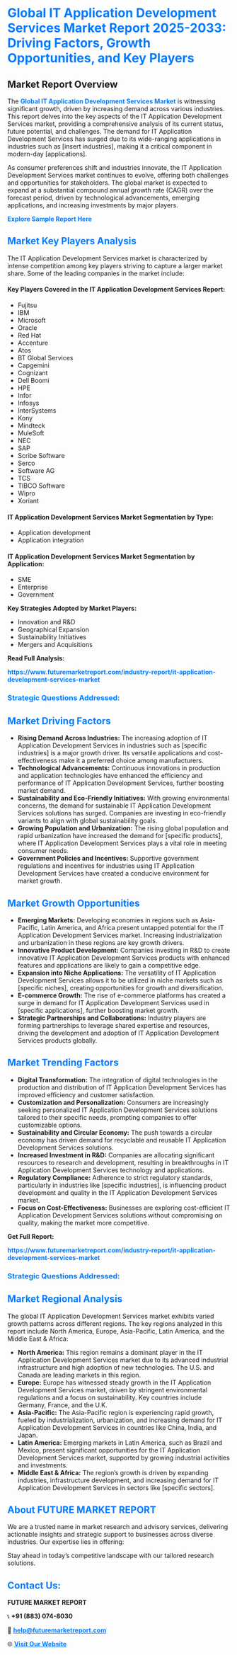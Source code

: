 <h1 style="color: #007BFF;">Global IT Application Development Services Market Report 2025-2033: Driving Factors, Growth Opportunities, and Key Players</h1>

<section id="overview">
<h2>Market Report Overview</h2>
<p>The <a href="https://www.futuremarketreport.com/industry-report/it-application-development-services-market" style="color: #007BFF; text-decoration: none;"><strong>Global IT Application Development Services Market</strong></a> is witnessing significant growth, driven by increasing demand across various industries. This report delves into the key aspects of the IT Application Development Services market, providing a comprehensive analysis of its current status, future potential, and challenges. The demand for IT Application Development Services has surged due to its wide-ranging applications in industries such as [insert industries], making it a critical component in modern-day [applications].</p>
<p>As consumer preferences shift and industries innovate, the IT Application Development Services market continues to evolve, offering both challenges and opportunities for stakeholders. The global market is expected to expand at a substantial compound annual growth rate (CAGR) over the forecast period, driven by technological advancements, emerging applications, and increasing investments by major players.</p>
</section>

<section id="overview">
<p><a href="https://www.futuremarketreport.com/request-sample/reportId=63478" style="color: #007BFF; text-decoration: none;"><strong>Explore Sample Report Here</strong></a></p>
</section>

<section id="key-players">
<h2 style="color: #007BFF;">Market Key Players Analysis</h2>
<p>The IT Application Development Services market is characterized by intense competition among key players striving to capture a larger market share. Some of the leading companies in the market include:</p>
<h4>Key Players Covered in the IT Application Development Services Report:</h4>
<ul><li>Fujitsu</li><li>IBM</li><li>Microsoft</li><li>Oracle</li><li>Red Hat</li><li>Accenture</li><li>Atos</li><li>BT Global Services</li><li>Capgemini</li><li>Cognizant</li><li>Dell Boomi</li><li>HPE</li><li>Infor</li><li>Infosys</li><li>InterSystems</li><li>Kony</li><li>Mindteck</li><li>MuleSoft</li><li>NEC</li><li>SAP</li><li>Scribe Software</li><li>Serco</li><li>Software AG</li><li>TCS</li><li>TIBCO Software</li><li>Wipro</li><li>Xoriant</li></ul>
<h4>IT Application Development Services Market Segmentation by Type:</h4>
<ul><li>Application development</li><li>Application integration</li></ul>

<h4>IT Application Development Services Market Segmentation by Application:</h4>
<ul><li>SME</li><li>Enterprise</li><li>Government</li></ul>
<p><strong>Key Strategies Adopted by Market Players:</strong></p>
<ul>
<li>Innovation and R&D</li>
<li>Geographical Expansion</li>
<li>Sustainability Initiatives</li>
<li>Mergers and Acquisitions</li>
</ul>
</section>

<section>
<p><strong>Read Full Analysis: </strong></p><a href="https://www.futuremarketreport.com/industry-report/it-application-development-services-market" style="color: #007BFF; text-decoration: none;"><strong>https://www.futuremarketreport.com/industry-report/it-application-development-services-market</strong></a>
<h3 style="color: #007BFF;">Strategic Questions Addressed:</h3>
</section>

<section id="driving-factors">
<h2 style="color: #007BFF;">Market Driving Factors</h2>
<ul>
<li><strong>Rising Demand Across Industries:</strong> The increasing adoption of IT Application Development Services in industries such as [specific industries] is a major growth driver. Its versatile applications and cost-effectiveness make it a preferred choice among manufacturers.</li>
<li><strong>Technological Advancements:</strong> Continuous innovations in production and application technologies have enhanced the efficiency and performance of IT Application Development Services, further boosting market demand.</li>
<li><strong>Sustainability and Eco-Friendly Initiatives:</strong> With growing environmental concerns, the demand for sustainable IT Application Development Services solutions has surged. Companies are investing in eco-friendly variants to align with global sustainability goals.</li>
<li><strong>Growing Population and Urbanization:</strong> The rising global population and rapid urbanization have increased the demand for [specific products], where IT Application Development Services plays a vital role in meeting consumer needs.</li>
<li><strong>Government Policies and Incentives:</strong> Supportive government regulations and incentives for industries using IT Application Development Services have created a conducive environment for market growth.</li>
</ul>
</section>

<section id="growth-opportunities">
<h2 style="color: #007BFF;">Market Growth Opportunities</h2>
<ul>
<li><strong>Emerging Markets:</strong> Developing economies in regions such as Asia-Pacific, Latin America, and Africa present untapped potential for the IT Application Development Services market. Increasing industrialization and urbanization in these regions are key growth drivers.</li>
<li><strong>Innovative Product Development:</strong> Companies investing in R&D to create innovative IT Application Development Services products with enhanced features and applications are likely to gain a competitive edge.</li>
<li><strong>Expansion into Niche Applications:</strong> The versatility of IT Application Development Services allows it to be utilized in niche markets such as [specific niches], creating opportunities for growth and diversification.</li>
<li><strong>E-commerce Growth:</strong> The rise of e-commerce platforms has created a surge in demand for IT Application Development Services used in [specific applications], further boosting market growth.</li>
<li><strong>Strategic Partnerships and Collaborations:</strong> Industry players are forming partnerships to leverage shared expertise and resources, driving the development and adoption of IT Application Development Services products globally.</li>
</ul>
</section>

<section id="trending-factors">
<h2 style="color: #007BFF;">Market Trending Factors</h2>
<ul>
<li><strong>Digital Transformation:</strong> The integration of digital technologies in the production and distribution of IT Application Development Services has improved efficiency and customer satisfaction.</li>
<li><strong>Customization and Personalization:</strong> Consumers are increasingly seeking personalized IT Application Development Services solutions tailored to their specific needs, prompting companies to offer customizable options.</li>
<li><strong>Sustainability and Circular Economy:</strong> The push towards a circular economy has driven demand for recyclable and reusable IT Application Development Services solutions.</li>
<li><strong>Increased Investment in R&D:</strong> Companies are allocating significant resources to research and development, resulting in breakthroughs in IT Application Development Services technology and applications.</li>
<li><strong>Regulatory Compliance:</strong> Adherence to strict regulatory standards, particularly in industries like [specific industries], is influencing product development and quality in the IT Application Development Services market.</li>
<li><strong>Focus on Cost-Effectiveness:</strong> Businesses are exploring cost-efficient IT Application Development Services solutions without compromising on quality, making the market more competitive.</li>
</ul>
</section>

<section>
<p><strong>Get Full Report: </strong></p><a href="https://www.futuremarketreport.com/industry-report/it-application-development-services-market" style="color: #007BFF; text-decoration: none;"><strong>https://www.futuremarketreport.com/industry-report/it-application-development-services-market</strong></a>
<h3 style="color: #007BFF;">Strategic Questions Addressed:</h3>
</section>


<section id="regional-analysis">
<h2 style="color: #007BFF;">Market Regional Analysis</h2>
<p>The global IT Application Development Services market exhibits varied growth patterns across different regions. The key regions analyzed in this report include North America, Europe, Asia-Pacific, Latin America, and the Middle East & Africa:</p>
<ul>
<li><strong>North America:</strong> This region remains a dominant player in the IT Application Development Services market due to its advanced industrial infrastructure and high adoption of new technologies. The U.S. and Canada are leading markets in this region.</li>
<li><strong>Europe:</strong> Europe has witnessed steady growth in the IT Application Development Services market, driven by stringent environmental regulations and a focus on sustainability. Key countries include Germany, France, and the U.K.</li>
<li><strong>Asia-Pacific:</strong> The Asia-Pacific region is experiencing rapid growth, fueled by industrialization, urbanization, and increasing demand for IT Application Development Services in countries like China, India, and Japan.</li>
<li><strong>Latin America:</strong> Emerging markets in Latin America, such as Brazil and Mexico, present significant opportunities for the IT Application Development Services market, supported by growing industrial activities and investments.</li>
<li><strong>Middle East & Africa:</strong> The region’s growth is driven by expanding industries, infrastructure development, and increasing demand for IT Application Development Services in sectors like [specific sectors].</li>
</ul>
</section>

<footer>
<h2 style="color: #007BFF;">About FUTURE MARKET REPORT</h2>
<p>We are a trusted name in market research and advisory services, delivering actionable insights and strategic support to businesses across diverse industries. Our expertise lies in offering:</p>

<p>Stay ahead in today’s competitive landscape with our tailored research solutions.</p>

<h2 style="color: #007BFF;">Contact Us:</h2>
<p><strong>FUTURE MARKET REPORT</strong></p>
<p>📞 <strong>+91 (883) 074-8030</strong></p>
<p>📧 <strong><a href="mailto:help@futuremarketreport.com" style="color: #007BFF;">help@futuremarketreport.com</a></strong></p>
<p>🌐 <strong><a href="https://www.futuremarketreport.com/" style="color: #007BFF;">Visit Our Website</a></strong></p>
</footer>